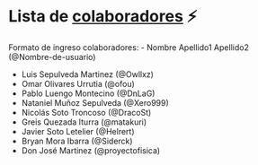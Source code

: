 
# Lista de [colaboradores](https://github.com/ofou/fisica/graphs/contributors) ⚡️  
Formato de ingreso colaboradores: - Nombre Apellido1 Apellido2 (@Nombre-de-usuario)

- Luis Sepulveda Martinez (@Owllxz)
- Omar Olivares Urrutia (@ofou)
- Pablo Luengo Montecino (@DnLaG)
- Nataniel Muñoz Sepulveda (@Xero999)
- Nicolás Soto Troncoso (@DracoSt)
- Greis Quezada Iturra (@matakuri)
- Javier Soto Letelier (@Helrert)
- Bryan Mora Ibarra (@Siderck)
- Don José Martinez (@proyectofisica)